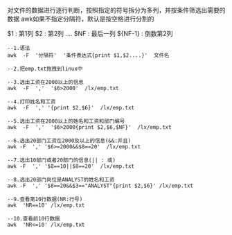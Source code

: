 对文件的数据进行逐行判断，按照指定的符号拆分为多列，并按条件筛选出需要的数据
awk如果不指定分隔符，默认是按空格进行分割的

$1  : 第1列
$2  : 第2列
....
$NF : 最后一列
${NF-1} : 倒数第2列
```
--1.语法
awk  -F  '分隔符'  '条件表达式{print $1,$2....}'  文件名

--2.把emp.txt拖拽到linux中

--3.选出工资在2000以上的信息
awk  -F  ','  '$6>2000'  /lx/emp.txt

--4.打印姓名和工资
awk  -F  ',' '{print $2,$6}'  /lx/emp.txt

--5.选出工资在2000以上的姓名和工资和部门编号
awk  -F  ','  '$6>2000{print $2,$6,$NF}'  /lx/emp.txt

--6.选出20部门工资在2000及以上的信息(&&:并且)
awk -F  ',' '$6>=2000&&$8==20'  /lx/emp.txt

--7.选出10部门或者20部门的信息(|| : 或)
awk -F  ',' '$8==10||$8==20'  /lx/emp.txt

--8.选出20部门岗位是ANALYST的姓名和工资
awk -F  ',' '$8==20&&$3=="ANALYST"{print $2,$6}' /lx/emp.txt

--9.查看第10行数据(NR:行号)
awk  'NR==10' /lx/emp.txt

--10.查看前10行数据
awk  'NR<=10' /lx/emp.txt
```